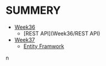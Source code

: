 # SUMMERY

* [Week36](Week36/README.md)
  * [REST API](Week36/REST API)
* [Week37](Week37/README.md)
  * [Entity Framwork](Week37/EntityFramwork)

n